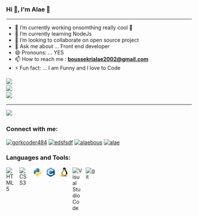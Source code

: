  ### Hi 👋, I'm Alae 👋
---
- 🔭 I’m currently working onsomthing really cool 🙂
- 🌱 I’m currently learning NodeJs
- 👯 I’m looking to collaborate on open source project 
- 💬 Ask me about ... Front end developer
- 😄 Pronouns: ... YES
-  📫 How to reach me : **boussekrialae2002@gmail.com**
- ⚡ Fun fact: ... I am Funny and I love to Code


![](https://github-readme-stats.vercel.app/api?username=alaeboussekri&theme=radical&hide_border=false&include_all_commits=false&count_private=false)<br/>
![](https://github-readme-streak-stats.herokuapp.com/?user=alaeboussekri&theme=radical&hide_border=false)<br/>
![](https://github-readme-stats.vercel.app/api/top-langs/?username=alaeboussekri&theme=radical&hide_border=false&include_all_commits=false&count_private=false&layout=compact)

---
[![](https://visitcount.itsvg.in/api?id=alaeboussekri&icon=0&color=0)](https://visitcount.itsvg.in)


 
### Connect with me:
<p align="left">
<a href="https://www.instagram.com/alae_boussekri/" target="blank"><img align="center" src="https://raw.githubusercontent.com/rahuldkjain/github-profile-readme-generator/master/src/images/icons/Social/instagram.svg" alt="gorkcoder484" height="30" width="40" /></a>
<a href="https://www.linkedin.com/in/boussekri-alae-84a87b1b3/" target="blank"><img align="center" src="https://raw.githubusercontent.com/rahuldkjain/github-profile-readme-generator/master/src/images/icons/Social/linked-in-alt.svg" alt="edsfsdf" height="30" width="40" /></a>
 <a href="https://twitter.com/Al4e6" target="blank"><img align="center" src="https://raw.githubusercontent.com/rahuldkjain/github-profile-readme-generator/master/src/images/icons/Social/twitter.svg" alt="alaebous" height="30" width="40" /></a>
 <a href="https://discord.com/channels/@me" target="blank"><img align="center" src="https://raw.githubusercontent.com/rahuldkjain/github-profile-readme-generator/master/src/images/icons/Social/discord.svg" alt="alae" height="30" width="40" /></a>
</p>


 
### Languages and Tools:
<img align="left" alt="HTML5" width="26px" src="https://cdn.jsdelivr.net/gh/devicons/devicon/icons/html5/html5-original.svg" style="padding-right:10px;" />
<img align="left" alt="CSS3" width="26px" src="https://cdn.jsdelivr.net/gh/devicons/devicon/icons/css3/css3-original.svg" style="padding-right:10px;" />
<img align="left" alt="python" width="26px" src="https://raw.githubusercontent.com/devicons/devicon/master/icons/python/python-original.svg" style="padding-right:10px;" /> 
<img align="left" alt="c" src="https://raw.githubusercontent.com/devicons/devicon/master/icons/c/c-original.svg"  width="26" style="padding-right:10px;"/>
<img  align="left" alt="linux"  width="26px" src="https://raw.githubusercontent.com/devicons/devicon/master/icons/linux/linux-original.svg" style="padding-right:10px;"/>
<img align="left" alt="Visual Studio Code" width="26px" src="https://cdn.jsdelivr.net/gh/devicons/devicon/icons/vscode/vscode-original.svg" style="padding-right:10px;" />
<img align="left" alt="git"  width="26px"src="https://www.vectorlogo.zone/logos/git-scm/git-scm-icon.svg" style="padding-right:10px;"/>
<br />
<br />


